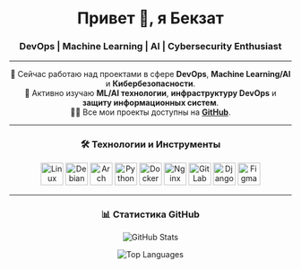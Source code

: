 <h1 align="center">Привет 👋, я Бекзат</h1>
<h3 align="center">DevOps | Machine Learning | AI | Cybersecurity Enthusiast</h3>

---

<p align="center">
  🔭 Сейчас работаю над проектами в сфере <b>DevOps</b>, <b>Machine Learning/AI</b> и <b>Кибербезопасности</b>.<br>
  🌱 Активно изучаю <b>ML/AI технологии</b>, <b>инфраструктуру DevOps</b> и <b>защиту информационных систем</b>.<br>
  👨‍💻 Все мои проекты доступны на <a href="https://github.com/forGoodtime"><b>GitHub</b></a>.
</p>

---

<h3 align="center">🛠️ Технологии и Инструменты</h3>
<p align="center">
  <img src="https://cdn.jsdelivr.net/gh/devicons/devicon/icons/linux/linux-original.svg" width="40" height="40" alt="Linux"/>
  <img src="https://cdn.jsdelivr.net/gh/devicons/devicon/icons/debian/debian-original.svg" width="40" height="40" alt="Debian"/>
  <img src="https://cdn.jsdelivr.net/gh/devicons/devicon/icons/archlinux/archlinux-original.svg" width="40" height="40" alt="Arch Linux"/>
  <img src="https://cdn.jsdelivr.net/gh/devicons/devicon/icons/python/python-original.svg" width="40" height="40" alt="Python"/>
  <img src="https://cdn.jsdelivr.net/gh/devicons/devicon/icons/docker/docker-original.svg" width="40" height="40" alt="Docker"/>
  <img src="https://cdn.jsdelivr.net/gh/devicons/devicon/icons/nginx/nginx-original.svg" width="40" height="40" alt="Nginx"/>
  <img src="https://cdn.jsdelivr.net/gh/devicons/devicon/icons/gitlab/gitlab-original.svg" width="40" height="40" alt="GitLab CI/CD"/>
  <img src="https://cdn.jsdelivr.net/gh/devicons/devicon/icons/django/django-plain.svg" width="40" height="40" alt="Django"/>
  <img src="https://cdn.jsdelivr.net/gh/devicons/devicon/icons/figma/figma-original.svg" width="40" height="40" alt="Figma"/>
</p>



---

<h3 align="center">📊 Статистика GitHub</h3>
<p align="center">
  <img src="https://github-readme-stats.vercel.app/api?username=forGoodtime&show_icons=true&theme=radical" alt="GitHub Stats"/>
</p>
<p align="center">
  <img src="https://github-readme-stats.vercel.app/api/top-langs/?username=forGoodtime&layout=compact&theme=radical" alt="Top Languages"/>
</p>
